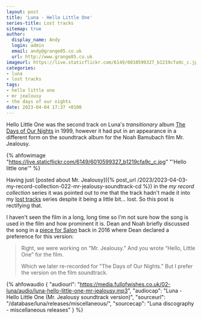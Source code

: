 ```yaml
---
layout: post
title: 'Luna - Hello Little One'
series-title: Lost tracks
sitemap: true
author:
  display_name: Andy
  login: admin
  email: andy@grange85.co.uk
  url: http://www.grange85.co.uk
imageurl: https://live.staticflickr.com/6149/6010599327_b1219cfa9c_c.jpg
categories:
- luna
- lost tracks
tags:
- hello little one
- mr jealousy
- the days of our nights
date: 2023-04-04 17:37 +0100
---
```

Hello Little One was the second track on Luna's _transitionary_ album [The Days of Our Nights](/database/luna/releases/the-days-of-our-nights/) in 1999, however it had put in an appearance in a different form on the soundtrack album for the Noah Bamubach film Mr. Jealousy.

{% ahfowimage "https://live.staticflickr.com/6149/6010599327_b1219cfa9c_c.jpg" "'Hello little one'" %}

Having just [posted about Mr. Jealousy]({% post_url /2023/2023-04-03-my-record-collection-022-mr-jealousy-soundtrack-cd %}) in the _my record collection_ series it was pointed out to me that the track hadn't made it into my [lost tracks](/category/lost-tracks/) series despite it being a little bit... lost. So this post is rectifying that.

I haven't seen the film in a long, long time so I'm not sure how the song is used in the film and how prominent it is. Dean and Noah briefly discussed the song in a [piece for Salon](https://www.salon.com/2016/05/20/the_ultimate_luna_interview_noah_baumbach_and_dean_wareham_talk_super_groups_the_velvet_underground_and_the_history_of_one_of_new_yorks_greatest_bands/) back in 2016 where Dean declared a preference for this version:

> Right, we were working on "Mr. Jealousy." And you wrote “Hello, Little One” for the film.
> 
> Which we later re-recorded for "The Days of Our Nights." But I prefer the version on the film soundtrack. 


 {% ahfowaudio {
  "audiourl": "https://media.fullofwishes.co.uk/02-luna/audio/luna-hello-little-one-mr-jealousy.mp3",
  "audiocap": "Luna - Hello Little One (Mr. Jealousy soundtrack version)",
  "sourceurl": "/database/luna/releases/miscellaneous/",
  "sourcecap": "Luna discography - miscellaneous releases"
  } %}

